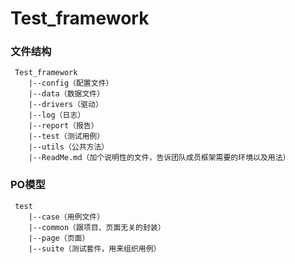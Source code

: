 # Test_framework
### 文件结构
```
 Test_framework
    |--config（配置文件）
    |--data（数据文件）
    |--drivers（驱动）
    |--log（日志）
    |--report（报告）
    |--test（测试用例）
    |--utils（公共方法）
    |--ReadMe.md（加个说明性的文件，告诉团队成员框架需要的环境以及用法）
```

### PO模型
```
 test
    |--case（用例文件）
    |--common（跟项目、页面无关的封装）
    |--page（页面）
    |--suite（测试套件，用来组织用例）
```